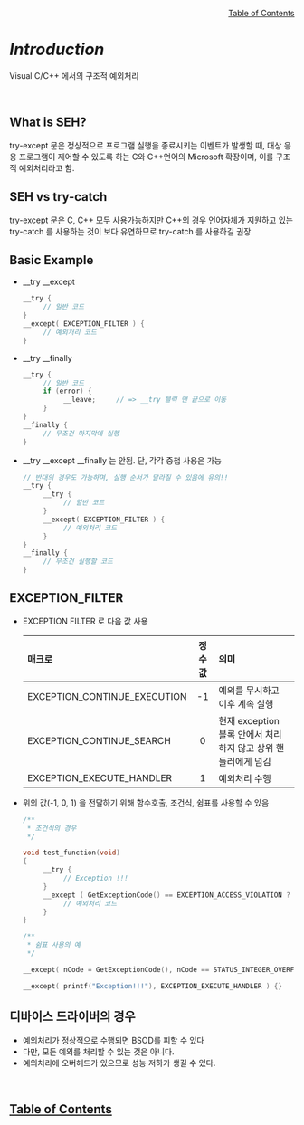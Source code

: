 <p align="right"><a href="https://doexercise.github.io">Table of Contents</a></p>  

# ***Introduction***
Visual C/C++ 에서의 구조적 예외처리

<br />

## What is SEH?
try-except 문은 정상적으로 프로그램 실행을 종료시키는 이벤트가 발생할 때, 대상 응용 프로그램이 제어할 수 있도록 하는 C와 C++언어의 Microsoft 확장이며, 이를 구조적 예외처리라고 함.

## SEH vs try-catch  
try-except 문은 C, C++ 모두 사용가능하지만 C++의 경우 언어자체가 지원하고 있는 try-catch 를 사용하는 것이 보다 유연하므로 try-catch 를 사용하길 권장  

## Basic Example
* __try __except  
	```C
	__try {
	     // 일반 코드
	}
	__except( EXCEPTION_FILTER ) {
	     // 예외처리 코드
	}
	```

* __try __finally  
	```C
	__try {
	     // 일반 코드
	     if (error) {
	          __leave;     // => __try 블럭 맨 끝으로 이동
	     }
	}
	__finally {
	     // 무조건 마지막에 실행
	}
	```

* __try __except __finally 는 안됨. 단, 각각 중첩 사용은 가능
	```C
	// 반대의 경우도 가능하며, 실행 순서가 달라질 수 있음에 유의!!
	__try {
	     __try {
	          // 일반 코드
	     }
	     __except( EXCEPTION_FILTER ) {
	          // 예외처리 코드
	     }
	}
	__finally {
	     // 무조건 실행할 코드
	}
	```

## EXCEPTION_FILTER  
* EXCEPTION FILTER 로 다음 값 사용  

	| 매크로 | 정수값 | 의미 |
	|:---|:---:|:---|
	|EXCEPTION_CONTINUE_EXECUTION | -1 | 예외를 무시하고 이후 계속 실행 |
	|EXCEPTION_CONTINUE_SEARCH | 0 | 현재 exception 블록 안에서 처리하지 않고 상위 핸들러에게 넘김 |
	|EXCEPTION_EXECUTE_HANDLER | 1 | 예외처리 수행 |

* 위의 값(-1, 0, 1) 을 전달하기 위해 함수호출, 조건식, 쉼표를 사용할 수 있음
	```C
	/**
	 * 조건식의 경우
	 */

	void test_function(void)
	{
	     __try {
	          // Exception !!!
	     }
	     __except ( GetExceptionCode() == EXCEPTION_ACCESS_VIOLATION ? EXCEPTION_EXECUTE_HANDLER 	: EXCEPTION_CONTINUE_SEARCH ) {
	          // 예외처리 코드
	     }
	}

	/**
	 * 쉼표 사용의 예
	 */

	__except( nCode = GetExceptionCode(), nCode == STATUS_INTEGER_OVERFLOW ) {} // 뒷 문장의 	조건식 판별하여 0 또는 1 반환

	__except( printf("Exception!!!"), EXCEPTION_EXECUTE_HANDLER ) {}
	```

## 디바이스 드라이버의 경우
* 예외처리가 정상적으로 수행되면 BSOD를 피할 수 있다
* 다만, 모든 예외를 처리할 수 있는 것은 아니다.
* 예외처리에 오버헤드가 있으므로 성능 저하가 생길 수 있다.

<br />

## [**Table of Contents**](../README.md)
